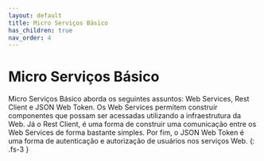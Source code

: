 ```yaml
---
layout: default
title: Micro Serviços Básico
has_children: true
nav_order: 4
---
```


# Micro Serviços Básico

Micro Serviços Básico aborda os seguintes assuntos: Web Services, Rest Client e
JSON Web Token. Os Web Services permitem construir componentes que possam ser
acessadas utilizando a infraestrutura da Web. Já o Rest Client, é uma forma de
construir uma comunicação entre os Web Services de forma bastante simples. Por
fim, o JSON Web Token é uma forma de autenticação e autorização de usuários nos
serviços Web.
{: .fs-3 }
  
